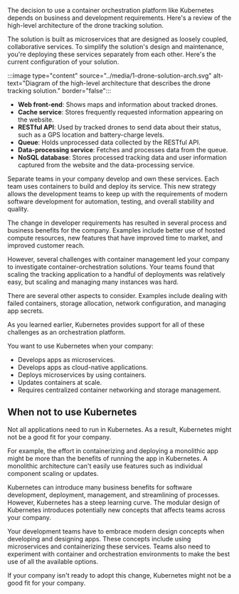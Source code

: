 The decision to use a container orchestration platform like Kubernetes depends on business and development requirements. Here's a review of the high-level architecture of the drone tracking solution.

The solution is built as microservices that are designed as loosely coupled, collaborative services. To simplify the solution's design and maintenance, you're deploying these services separately from each other. Here's the current configuration of your solution.

:::image type="content" source="../media/1-drone-solution-arch.svg" alt-text="Diagram of the high-level architecture that describes the drone tracking solution." border="false":::

- **Web front-end**: Shows maps and information about tracked drones.
- **Cache service**: Stores frequently requested information appearing on the website.
- **RESTful API**: Used by tracked drones to send data about their status, such as a GPS location and battery-charge levels.
- **Queue**: Holds unprocessed data collected by the RESTful API.
- **Data-processing service**: Fetches and processes data from the queue.
- **NoSQL database**: Stores processed tracking data and user information captured from the website and the data-processing service.

Separate teams in your company develop and own these services. Each team uses containers to build and deploy its service. This new strategy allows the development teams to keep up with the requirements of modern software development for automation, testing, and overall stability and quality.

The change in developer requirements has resulted in several process and business benefits for the company. Examples include better use of hosted compute resources, new features that have improved time to market, and improved customer reach.

However, several challenges with container management led your company to investigate container-orchestration solutions. Your teams found that scaling the tracking application to a handful of deployments was relatively easy, but scaling and managing many instances was hard.

There are several other aspects to consider. Examples include dealing with failed containers, storage allocation, network configuration, and managing app secrets.

As you learned earlier, Kubernetes provides support for all of these challenges as an orchestration platform.

You want to use Kubernetes when your company:

- Develops apps as microservices.
- Develops apps as cloud-native applications.
- Deploys microservices by using containers.
- Updates containers at scale.
- Requires centralized container networking and storage management.

## When not to use Kubernetes

Not all applications need to run in Kubernetes. As a result, Kubernetes might not be a good fit for your company.

For example, the effort in containerizing and deploying a monolithic app might be more than the benefits of running the app in Kubernetes. A monolithic architecture can't easily use features such as individual component scaling or updates.

Kubernetes can introduce many business benefits for software development, deployment, management, and streamlining of processes. However, Kubernetes has a steep learning curve. The modular design of Kubernetes introduces potentially new concepts that affects teams across your company.

Your development teams have to embrace modern design concepts when developing and designing apps. These concepts include using microservices and containerizing these services. Teams also need to experiment with container and orchestration environments to make the best use of all the available options.

If your company isn't ready to adopt this change, Kubernetes might not be a good fit for your company.
